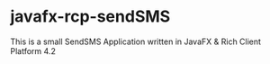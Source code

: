 javafx-rcp-sendSMS
==================

This is a small SendSMS Application written in JavaFX &amp; Rich Client Platform 4.2